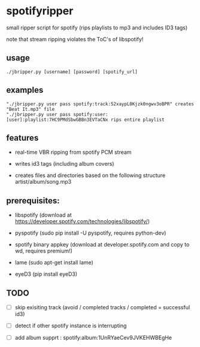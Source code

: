 spotifyripper
=============

small ripper script for spotify (rips playlists to mp3 and includes ID3 tags) 

note that stream ripping violates the ToC's of libspotify!

usage
-----
    ./jbripper.py [username] [password] [spotify_url]

examples
--------
    "./jbripper.py user pass spotify:track:52xaypL0Kjzk0ngwv3oBPR" creates "Beat It.mp3" file
    "./jbripper.py user pass spotify:user:[user]:playlist:7HC9PMdSbwGBBn3EVTaCNx rips entire playlist

features
--------
* real-time VBR ripping from spotify PCM stream

* writes id3 tags (including album covers)

* creates files and directories based on the following structure artist/album/song.mp3

prerequisites:
--------------
* libspotify (download at https://developer.spotify.com/technologies/libspotify/)

* pyspotify (sudo pip install -U pyspotify, requires python-dev)

* spotify binary appkey (download at developer.spotify.com and copy to wd, requires premium!)

* lame (sudo apt-get install lame)

* eyeD3 (pip install eyeD3)

TODO
----
- [ ] skip exisiting track (avoid / completed tracks / completed = successful id3)
- [ ] detect if other spotify instance is interrupting
- [ ] add album supprt : spotify:album:1UnRYaeCev9JVKEHWBEgHe

